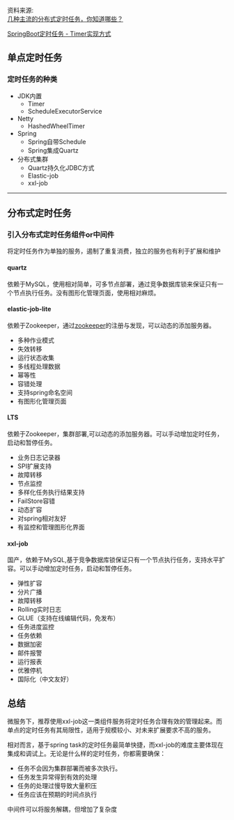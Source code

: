 资料来源:<br/>
[几种主流的分布式定时任务，你知道哪些？](https://mp.weixin.qq.com/s/oNAUDwnzsr98gaxHiHRjeA)

[SpringBoot定时任务 - Timer实现方式](https://pdai.tech/md/spring/springboot/springboot-x-task-timer.html)

## 单点定时任务

### 定时任务的种类

- JDK内置
  - Timer
  - ScheduleExecutorService
- Netty
  - HashedWheelTimer
- Spring
  - Spring自带Schedule
  - Spring集成Quartz
- 分布式集群
  - Quartz持久化JDBC方式
  - Elastic-job
  - xxl-job

---

## 分布式定时任务

### 引入分布式定时任务组件or中间件

将定时任务作为单独的服务，遏制了重复消费，独立的服务也有利于扩展和维护

#### quartz

依赖于MySQL，使用相对简单，可多节点部署，通过竞争数据库锁来保证只有一个节点执行任务。没有图形化管理页面，使用相对麻烦。

#### elastic-job-lite

依赖于Zookeeper，通过[zookeeper](http://mp.weixin.qq.com/s?__biz=MzU2MTI4MjI0MQ==&mid=2247499324&idx=2&sn=6d8a6b878b96eb3de5ec04aae05e85ff&chksm=fc799392cb0e1a844708ddd2492e759ef166cd9b88e19cf2a8b18ea57454cb6fbde8751bd6f8&scene=21#wechat_redirect)的注册与发现，可以动态的添加服务器。

- 多种作业模式
- 失效转移
- 运行状态收集
- 多线程处理数据
- 幂等性
- 容错处理
- 支持spring命名空间
- 有图形化管理页面

#### LTS

依赖于Zookeeper，集群部署,可以动态的添加服务器。可以手动增加定时任务，启动和暂停任务。

- 业务日志记录器
- SPI扩展支持
- 故障转移
- 节点监控
- 多样化任务执行结果支持
- FailStore容错
- 动态扩容
- 对spring相对友好
- 有监控和管理图形化界面

#### xxl-job

国产，依赖于MySQL,基于竞争数据库锁保证只有一个节点执行任务，支持水平扩容。可以手动增加定时任务，启动和暂停任务。

- 弹性扩容
- 分片广播
- 故障转移
- Rolling实时日志
- GLUE（支持在线编辑代码，免发布）
- 任务进度监控
- 任务依赖
- 数据加密
- 邮件报警
- 运行报表
- 优雅停机
- 国际化（中文友好）

## 总结

微服务下，推荐使用xxl-job这一类组件服务将定时任务合理有效的管理起来。而单点的定时任务有其局限性，适用于规模较小、对未来扩展要求不高的服务。

相对而言，基于spring task的定时任务最简单快捷，而xxl-job的难度主要体现在集成和调试上。无论是什么样的定时任务，你都需要确保：

- 任务不会因为集群部署而被多次执行。
- 任务发生异常得到有效的处理
- 任务的处理过慢导致大量积压
- 任务应该在预期的时间点执行

中间件可以将服务解耦，但增加了复杂度

